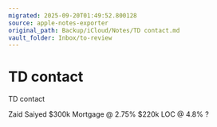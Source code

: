 ```yaml
---
migrated: 2025-09-20T01:49:52.800128
source: apple-notes-exporter
original_path: Backup/iCloud/Notes/TD contact.md
vault_folder: Inbox/to-review
---
```

# TD contact

TD contact

Zaid Saiyed
$300k Mortgage @ 2.75%
$220k LOC @ 4.8% ?

